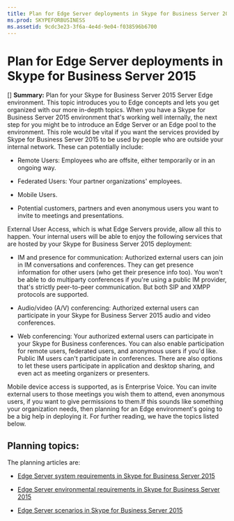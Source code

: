 ```yaml
---
title: Plan for Edge Server deployments in Skype for Business Server 2015
ms.prod: SKYPEFORBUSINESS
ms.assetid: 9cdc3e23-3f6a-4e4d-9e04-f038596b6700
---
```



# Plan for Edge Server deployments in Skype for Business Server 2015
[] **Summary:** Plan for your Skype for Business Server 2015 Server Edge environment. This topic introduces you to Edge concepts and lets you get organized with our more in-depth topics.
When you have a Skype for Business Server 2015 environment that's working well internally, the next step for you might be to introduce an Edge Server or an Edge pool to the environment. This role would be vital if you want the services provided by Skype for Business Server 2015 to be used by people who are outside your internal network. These can potentially include:
  
    
    


- Remote Users: Employees who are offsite, either temporarily or in an ongoing way.
    
  
- Federated Users: Your partner organizations' employees.
    
  
- Mobile Users.
    
  
- Potential customers, partners and even anonymous users you want to invite to meetings and presentations.
    
  

External User Access, which is what Edge Servers provide, allow all this to happen. Your internal users will be able to enjoy the following services that are hosted by your Skype for Business Server 2015 deployment:
  
    
    


- IM and presence for communication: Authorized external users can join in IM conversations and conferences. They can get presence information for other users (who get their presence info too). You won't be able to do multiparty conferences if you're using a public IM provider, that's strictly peer-to-peer communication. But both SIP and XMPP protocols are supported.
    
  
- Audio/video (A/V) conferencing: Authorized external users can participate in your Skype for Business Server 2015 audio and video conferences.
    
  
- Web conferencing: Your authorized external users can participate in your Skype for Business conferences. You can also enable participation for remote users, federated users, and anonymous users if you'd like. Public IM users can't participate in conferences. There are also options to let these users participate in application and desktop sharing, and even act as meeting organizers or presenters.
    
  
Mobile device access is supported, as is Enterprise Voice. You can invite external users to those meetings you wish them to attend, even anonymous users, if you want to give permissions to them.If this sounds like something your organization needs, then planning for an Edge environment's going to be a big help in deploying it. For further reading, we have the topics listed below.
## Planning topics:

The planning articles are:
  
    
    

-  [Edge Server system requirements in Skype for Business Server 2015](edge-server-system-requirements-in-skype-for-business-server-2015.md)
    
  
-  [Edge Server environmental requirements in Skype for Business Server 2015](edge-server-environmental-requirements-in-skype-for-business-server-2015.md)
    
  
-  [Edge Server scenarios in Skype for Business Server 2015](edge-server-scenarios-in-skype-for-business-server-2015.md)
    
  

